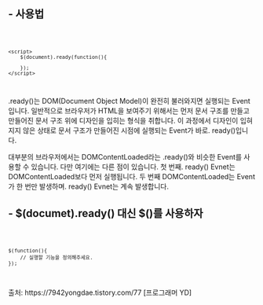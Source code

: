 ## - 사용법
<code>

    <script>
        $(document).ready(function(){

        });
    </script>

</code>

 .ready()는 DOM(Document Object Model)이 완전히 불러와지면 실행되는 Event입니다. 일반적으로 브라우저가 HTML을 보여주기 위해서는 먼저 문서 구조를 만들고 만들어진 문서 구조 위에 디자인을 입히는 형식을 취합니다. 이 과정에서 디자인이 입혀지지 않은 상태로 문서 구조가 만들어진 시점에 실행되는 Event가 바로. ready()입니다.

대부분의 브라우저에서는 DOMContentLoaded라는 .ready()와 비슷한 Event를 사용할 수 있습니다. 다만 여기에는 다른 점이 있습니다. 첫 번째. ready() Evnet는 DOMContentLoaded보다 먼저 실행됩니다. 두 번째 DOMContentLoaded는 Event가 한 번만 발생하며. ready() Evnet는 계속 발생합니다.

## - $(documet).ready() 대신 $()를 사용하자

<code>

    $(function(){ 
        // 실행할 기능을 정의해주세요. 
    });

</code>

<br>
출처: https://7942yongdae.tistory.com/77 [프로그래머 YD]
